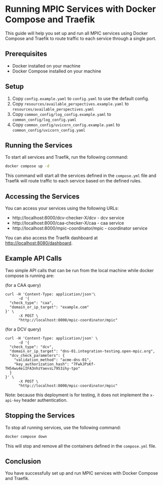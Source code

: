 # Running MPIC Services with Docker Compose and Traefik

This guide will help you set up and run all MPIC services using Docker Compose and Traefik to route traffic to each service through a single port.

## Prerequisites

- Docker installed on your machine
- Docker Compose installed on your machine

## Setup

1. Copy `config.example.yaml` to `config.yaml` to use the default config.
2. Copy `resources/available_perspectives.example.yaml` to `resources/available_perspectives.yaml`
3. Copy `common_config/log_config.example.yaml` to `common_config/log_config.yaml`
4. Copy `common_config/uvicorn_config.example.yaml` to `common_config/uvicorn_config.yaml`

## Running the Services

To start all services and Traefik, run the following command:

```sh
docker compose up -d
```

This command will start all the services defined in the `compose.yml` file and Traefik will route traffic to each service based on the defined rules.

## Accessing the Services

You can access your services using the following URLs:

- http://localhost:8000/dcv-checker-X/dcv - dcv service
- http://localhost:8000/caa-checker-X/caa - caa service
- http://localhost:8000/mpic-coordinator/mpic - coordinator service

You can also access the Traefik dashboard at [http://localhost:8080/dashboard](http://localhost:8080/dashboard).

## Example API Calls

Two simple API calls that can be run from the local machine while docker compose is running are:

(for a CAA query)

```
curl -H 'Content-Type: application/json'\
      -d '{
  "check_type": "caa",
  "domain_or_ip_target": "example.com"
}' \
      -X POST \
      "http://localhost:8000/mpic-coordinator/mpic"
```

(for a DCV query)
```
curl -H 'Content-Type: application/json' \
      -d '{
  "check_type": "dcv",
  "domain_or_ip_target": "dns-01.integration-testing.open-mpic.org",
  "dcv_check_parameters": {
    "validation_method": "acme-dns-01",
    "key_authorization_hash": "7FwkJPsKf-TH54wu4eiIFA3nhzYaevsL7953ihy-tpo"
  }
}' \
      -X POST \
      "http://localhost:8000/mpic-coordinator/mpic"
```

Note: because this deployment is for testing, it does not implement the `x-api-key` header authentication.

## Stopping the Services

To stop all running services, use the following command:

```sh
docker compose down
```

This will stop and remove all the containers defined in the `compose.yml` file.

## Conclusion

You have successfully set up and run MPIC services with Docker Compose and Traefik.
